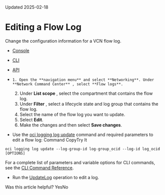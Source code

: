 Updated 2025-02-18
# Editing a Flow Log
Change the configuration information for a VCN flow log.
  * [Console](https://docs.oracle.com/en-us/iaas/Content/Network/Tasks/vcn-flow-logs-update.htm)
  * [CLI](https://docs.oracle.com/en-us/iaas/Content/Network/Tasks/vcn-flow-logs-update.htm)
  * [API](https://docs.oracle.com/en-us/iaas/Content/Network/Tasks/vcn-flow-logs-update.htm)


  *     1. Open the **navigation menu** and select **Networking**. Under **Network Command Center** , select **Flow logs**.
    2. Under **List scope** , select the compartment that contains the flow log.
    3. Under **Filter** , select a lifecycle state and log group that contains the flow log.
    4. Select the name of the flow log you want to update.
    5. Select **Edit**.
    6. Make the changes and then select **Save changes**.
  * Use the [oci logging log update](https://docs.oracle.com/iaas/tools/oci-cli/latest/oci_cli_docs/cmdref/logging/log/update.htm) command and required parameters to edit a flow log:
Command
CopyTry It
```
oci logging log update --log-group-id log-group_ocid --log-id log_ocid [OPTIONS]
```

For a complete list of parameters and variable options for CLI commands, see the [CLI Command Reference](https://docs.oracle.com/iaas/tools/oci-cli/latest).
  * Run the [UpdateLog](https://docs.oracle.com/iaas/api/#/en/logging-management/latest/Log/UpdateLog) operation to edit a log.


Was this article helpful?
YesNo

